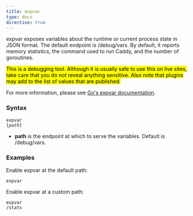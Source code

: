 ```yaml
---
title: expvar
type: docs
directive: true
---
```


expvar exposes variables about the runtime or current process state in JSON format. The default endpoint is /debug/vars. By default, it reports memory statistics, the command used to run Caddy, and the number of goroutines.

<mark class="block">This is a debugging tool. Although it is usually safe to use this on live sites, take care that you do not reveal anything sensitive. Also note that plugins may add to the list of values that are published.</mark>

For more information, please see [Go's expvar documentation](https://golang.org/pkg/expvar/).

### Syntax

<code class="block"><span class="hl-directive">expvar</span> <span class="hl-arg">[<i>path</i>]</span></code>

*   **path** is the endpoint at which to serve the variables. Default is /debug/vars.

### Examples

Enable expvar at the default path:

<code class="block"><span class="hl-directive">expvar</span></code>

Enable expvar at a custom path:

<code class="block"><span class="hl-directive">expvar</span> <span class="hl-arg">/stats</span></code>
